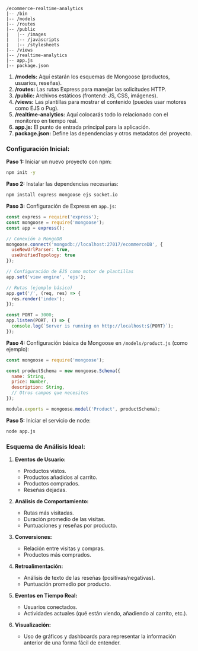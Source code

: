 
```plaintext
/ecommerce-realtime-analytics
|-- /bin
|-- /models
|-- /routes
|-- /public
|   |-- /images
|   |-- /javascripts
|   |-- /stylesheets
|-- /views
|-- /realtime-analytics
|-- app.js
|-- package.json
```

1. **/models:** Aquí estarán los esquemas de Mongoose (productos, usuarios, reseñas).
2. **/routes:** Las rutas Express para manejar las solicitudes HTTP.
3. **/public:** Archivos estáticos (frontend: JS, CSS, imágenes).
4. **/views:** Las plantillas para mostrar el contenido (puedes usar motores como EJS o Pug).
5. **/realtime-analytics:** Aquí colocarás todo lo relacionado con el monitoreo en tiempo real.
6. **app.js:** El punto de entrada principal para la aplicación.
7. **package.json:** Define las dependencias y otros metadatos del proyecto.

### Configuración Inicial:

**Paso 1:** Iniciar un nuevo proyecto con npm:

```bash
npm init -y
```

**Paso 2:** Instalar las dependencias necesarias:

```bash
npm install express mongoose ejs socket.io
```

**Paso 3:** Configuración de Express en `app.js`:

```javascript
const express = require('express');
const mongoose = require('mongoose');
const app = express();

// Conexión a MongoDB
mongoose.connect('mongodb://localhost:27017/ecommerceDB', {
  useNewUrlParser: true,
  useUnifiedTopology: true
});

// Configuración de EJS como motor de plantillas
app.set('view engine', 'ejs');

// Rutas (ejemplo básico)
app.get('/', (req, res) => {
  res.render('index');
});

const PORT = 3000;
app.listen(PORT, () => {
  console.log(`Server is running on http://localhost:${PORT}`);
});
```

**Paso 4:** Configuración básica de Mongoose en `/models/product.js` (como ejemplo):

```javascript
const mongoose = require('mongoose');

const productSchema = new mongoose.Schema({
  name: String,
  price: Number,
  description: String,
  // Otros campos que necesites
});

module.exports = mongoose.model('Product', productSchema);
```

**Paso 5:** Iniciar el servicio de node:

```bash
node app.js
```

### Esquema de Análisis Ideal:

1. **Eventos de Usuario:** 
   - Productos vistos.
   - Productos añadidos al carrito.
   - Productos comprados.
   - Reseñas dejadas.

2. **Análisis de Comportamiento:** 
   - Rutas más visitadas.
   - Duración promedio de las visitas.
   - Puntuaciones y reseñas por producto.

3. **Conversiones:** 
   - Relación entre visitas y compras.
   - Productos más comprados.

4. **Retroalimentación:** 
   - Análisis de texto de las reseñas (positivas/negativas).
   - Puntuación promedio por producto.

5. **Eventos en Tiempo Real:** 
   - Usuarios conectados.
   - Actividades actuales (qué están viendo, añadiendo al carrito, etc.).

6. **Visualización:** 
   - Uso de gráficos y dashboards para representar la información anterior de una forma fácil de entender.
